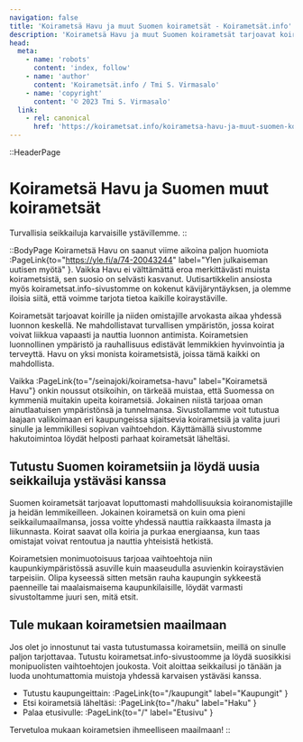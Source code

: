 ```yaml
---
navigation: false
title: 'Koirametsä Havu ja muut Suomen koirametsät - Koirametsät.info'
description: 'Koirametsä Havu ja muut Suomen koirametsät tarjoavat koirille ja niiden omistajille arvokasta aikaa yhdessä luonnon keskellä'
head:
  meta:
    - name: 'robots'
      content: 'index, follow'
    - name: 'author'
      content: 'Koirametsät.info / Tmi S. Virmasalo'
    - name: 'copyright'
      content: '© 2023 Tmi S. Virmasalo'
  link:
    - rel: canonical
      href: 'https://koirametsat.info/koirametsa-havu-ja-muut-suomen-koirametsat'
---
```


::HeaderPage
# Koirametsä Havu ja Suomen muut koirametsät
Turvallisia seikkailuja karvaisille ystävillemme.
::

::BodyPage
Koirametsä Havu on saanut viime aikoina paljon huomiota :PageLink{to="https://yle.fi/a/74-20043244" label="Ylen julkaiseman uutisen myötä" }. Vaikka Havu ei välttämättä eroa merkittävästi muista koirametsistä, sen suosio on selvästi kasvanut. Uutisartikkelin ansiosta myös koirametsat.info-sivustomme on kokenut kävijäryntäyksen, ja olemme iloisia siitä, että voimme tarjota tietoa kaikille koiraystäville.

Koirametsät tarjoavat koirille ja niiden omistajille arvokasta aikaa yhdessä luonnon keskellä. Ne mahdollistavat turvallisen ympäristön, jossa koirat voivat liikkua vapaasti ja nauttia luonnon antimista. Koirametsien luonnollinen ympäristö ja rauhallisuus edistävät lemmikkien hyvinvointia ja terveyttä. Havu on yksi monista koirametsistä, joissa tämä kaikki on mahdollista.

Vaikka :PageLink{to="/seinajoki/koirametsa-havu" label="Koirametsä Havu"} onkin noussut otsikoihin, on tärkeää muistaa, että Suomessa on kymmeniä muitakin upeita koirametsiä. Jokainen niistä tarjoaa oman ainutlaatuisen ympäristönsä ja tunnelmansa. Sivustollamme voit tutustua laajaan valikoimaan eri kaupungeissa sijaitsevia koirametsiä ja valita juuri sinulle ja lemmikillesi sopivan vaihtoehdon. Käyttämällä sivustomme hakutoimintoa löydät helposti parhaat koirametsät läheltäsi.

## Tutustu Suomen koirametsiin ja löydä uusia seikkailuja ystäväsi kanssa

Suomen koirametsät tarjoavat loputtomasti mahdollisuuksia koiranomistajille ja heidän lemmikeilleen. Jokainen koirametsä on kuin oma pieni seikkailumaailmansa, jossa voitte yhdessä nauttia raikkaasta ilmasta ja liikunnasta. Koirat saavat olla koiria ja purkaa energiaansa, kun taas omistajat voivat rentoutua ja nauttia yhteisistä hetkistä.

Koirametsien monimuotoisuus tarjoaa vaihtoehtoja niin kaupunkiympäristössä asuville kuin maaseudulla asuvienkin koiraystävien tarpeisiin. Olipa kyseessä sitten metsän rauha kaupungin sykkeestä paenneille tai maalaismaisema kaupunkilaisille, löydät varmasti sivustoltamme juuri sen, mitä etsit.

## Tule mukaan koirametsien maailmaan

Jos olet jo innostunut tai vasta tutustumassa koirametsiin, meillä on sinulle paljon tarjottavaa. Tutustu koirametsat.info-sivustoomme ja löydä suosikkisi monipuolisten vaihtoehtojen joukosta. Voit aloittaa seikkailusi jo tänään ja luoda unohtumattomia muistoja yhdessä karvaisen ystäväsi kanssa.

* Tutustu kaupungeittain: :PageLink{to="/kaupungit" label="Kaupungit" }
* Etsi koirametsiä läheltäsi: :PageLink{to="/haku" label="Haku" }
* Palaa etusivulle: :PageLink{to="/" label="Etusivu" }

Tervetuloa mukaan koirametsien ihmeelliseen maailmaan!
::